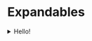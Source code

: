 # Expandables

<details>

<summary>Hello!</summary>

not possible to include hints!



bye

hi



## Welcome&#x20;



</details>

<figure><img src="https://images.unsplash.com/photo-1674345364533-242fa87563b2?crop=entropy&#x26;cs=tinysrgb&#x26;fm=jpg&#x26;ixid=MnwxOTcwMjR8MHwxfHJhbmRvbXx8fHx8fHx8fDE2NzY1NDgxOTU&#x26;ixlib=rb-4.0.3&#x26;q=80" alt=""><figcaption></figcaption></figure>



